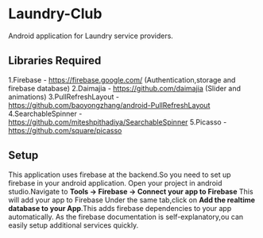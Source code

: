 # Laundry-Club
Android application for Laundry service providers.

## Libraries Required
1.Firebase -  https://firebase.google.com/ (Authentication,storage and firebase database)
2.Daimajia - https://github.com/daimajia (Slider and animations)
3.PullRefreshLayout - https://github.com/baoyongzhang/android-PullRefreshLayout
4.SearchableSpinner - https://github.com/miteshpithadiya/SearchableSpinner
5.Picasso - https://github.com/square/picasso

## Setup
This application uses firebase at the backend.So you need to set up firebase in your android application.
Open your project in android studio.Navigate to __Tools -> Firebase -> Connect your app to Firebase__
This will add your app to Firebase
Under the same tab,click on __Add the realtime database to your App__.This adds firebase dependencies to your app automatically.
As the firebase documentation is self-explanatory,ou can easily setup additional services quickly.




























